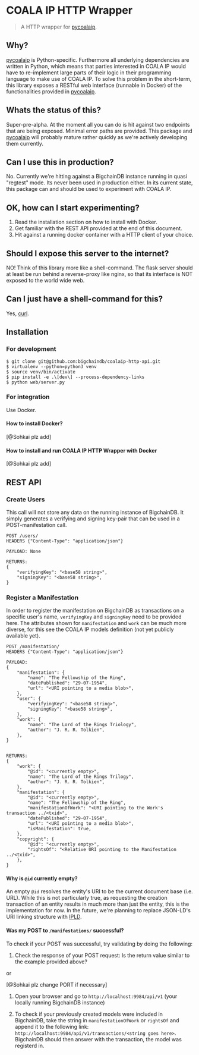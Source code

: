 # COALA IP HTTP Wrapper

> A HTTP wrapper for [pycoalaip](https://github.com/bigchaindb/pycoalaip).


## Why?

[pycoalaip](https://github.com/bigchaindb/pycoalaip) is Python-specific.
Furthermore all underlying dependencies are written in Python, which means
that parties interested in COALA IP would have to re-implement large parts of
their logic in their programming language to make use of COALA IP.
To solve this problem in the short-term, this library exposes a RESTful web
interface (runnable in Docker) of the functionalities provided in
[pycoalaip](https://github.com/bigchaindb/pycoalaip).


## Whats the status of this?

Super-pre-alpha. At the moment all you can do is hit against two endpoints that
are being exposed. Minimal error paths are provided.
This package and [pycoalaip](https://github.com/bigchaindb/pycoalaip)
will probably mature rather quickly as we're actively developing them
currently.


## Can I use this in production?

No. Currently we're hitting against a BigchainDB instance running in
quasi "regtest" mode. Its never been used in production either.
In its current state, this package can and should be used to experiment with
COALA IP.


## OK, how can I start experimenting?

1. Read the installation section on how to install with Docker.
2. Get familiar with the REST API provided at the end of this document.
3. Hit against a running docker container with a HTTP client of your choice.


## Should I expose this server to the internet?

NO! Think of this library more like a shell-command. The flask server should at
least be run behind a reverse-proxy like nginx, so that its interface is NOT
exposed to the world wide web.


## Can I just have a shell-command for this?

Yes, [curl](https://curl.haxx.se/).


## Installation


### For development

```
$ git clone git@github.com:bigchaindb/coalaip-http-api.git
$ virtualenv --python=python3 venv
$ source venv/bin/activate
$ pip install -e .\[dev\] --process-dependency-links
$ python web/server.py
```

### For integration

Use Docker.


#### How to install Docker?
[@Sohkai plz add]


#### How to install and run COALA IP HTTP Wrapper with Docker
[@Sohkai plz add]


## REST API


### Create Users

This call will not store any data on the running instance of BigchainDB.
It simply generates a verifying and signing key-pair that can be used in a
POST-manifestation call.

```
POST /users/
HEADERS {"Content-Type": "application/json"}

PAYLOAD: None

RETURNS:
{
    "verifyingKey": "<base58 string>",
    "signingKey": "<base58 string>",
}
```


### Register a Manifestation

In order to register the manifestation on BigchainDB as transactions on a
specific user's name, `verifyingKey` and `signingKey` need to be provided here.
The attributes shown for `manifestation` and `work` can be much more diverse,
for this see the COALA IP models definition (not yet publicly available yet).

```
POST /manifestation/
HEADERS {"Content-Type": "application/json"}

PAYLOAD:
{
    "manifestation": {
        "name": "The Fellowship of the Ring",
        "datePublished": "29-07-1954",
        "url": "<URI pointing to a media blob>",
    },
    "user": {
        "verifyingKey": "<base58 string>",
        "signingKey": "<base58 string>",
    },
    "work": {
        "name": "The Lord of the Rings Triology",
        "author": "J. R. R. Tolkien",
    },
}


RETURNS:
{
    "work": {
        "@id": "<currently empty>",
        "name": "The Lord of the Rings Trilogy",
        "author": "J. R. R. Tolkien",
    },
    "manifestation": {
        "@id": "<currently empty>",
        "name": "The Fellowship of the Ring",
        "manifestationOfWork": "<URI pointing to the Work's transaction ../<txid>",
        "datePublished": "29-07-1954",
        "url": "<URI pointing to a media blob>",
        "isManifestation": true,
    },
    "copyright": {
        "@id": "<currently empty>",
        "rightsOf": "<Relative URI pointing to the Manifestation ../<txid>",
    },
}
```

#### Why is `@id` currently empty?

An empty `@id` resolves the entity's URI to be the current document base (i.e.
URL). While this is not particularly true, as requesting the creation
transaction of an entity results in much more than just the entity, this is the
implementation for now. In the future, we're planning to replace JSON-LD's URI
linking structure with [IPLD](https://github.com/ipld/specs).


#### Was my POST to `/manifestations/` successful?

To check if your POST was successful, try validating by doing the following:

1. Check the response of your POST request: Is the return value similar to the
   example provided above?

or

[@Sohkai plz change PORT if necessary]

1. Open your browser and go to `http://localhost:9984/api/v1` (your locally
   running BigchainDB instance)

2. To check if your previously created models were included in BigchainDB, take
   the string in `manifestationOfWork` or `rightsOf` and append it to the
   following link: `http://localhost:9984/api/v1/transactions/<string goes here>`.
   BigchainDB should then answer with the transaction, the model was registerd
   in.
